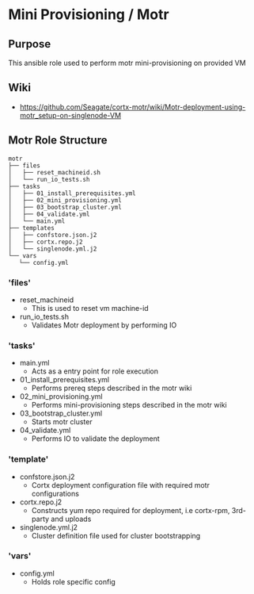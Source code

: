 # Mini Provisioning / Motr

## Purpose
 This ansible role used to perform motr mini-provisioning on provided VM
 
## Wiki 
- https://github.com/Seagate/cortx-motr/wiki/Motr-deployment-using-motr_setup-on-singlenode-VM

## Motr Role Structure

 ```
motr
├── files
│   ├── reset_machineid.sh
│   └── run_io_tests.sh
├── tasks
│   ├── 01_install_prerequisites.yml
│   ├── 02_mini_provisioning.yml
│   ├── 03_bootstrap_cluster.yml
│   ├── 04_validate.yml
│   └── main.yml
├── templates
│   ├── confstore.json.j2
│   ├── cortx.repo.j2
│   └── singlenode.yml.j2
└── vars
    └── config.yml

```

### 'files'

- reset_machineid
    - This is used to reset vm machine-id
- run_io_tests.sh
    - Validates Motr deployment by performing IO 

### 'tasks'

- main.yml
    - Acts as a entry point for role execution
- 01_install_prerequisites.yml
    - Performs prereq steps described in the motr wiki
- 02_mini_provisioning.yml
    - Performs mini-provisioning steps described in the motr wiki
- 03_bootstrap_cluster.yml
    - Starts motr cluster
- 04_validate.yml
    - Performs IO to validate the deployment

### 'template'

- confstore.json.j2
    - Cortx deployment configuration file with required motr configurations 
- cortx.repo.j2
    - Constructs yum repo required for deployment, i.e cortx-rpm, 3rd-party and uploads
- singlenode.yml.j2
    - Cluster definition file used for cluster bootstrapping

### 'vars'
- config.yml
    - Holds role specific config